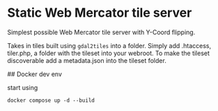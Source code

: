 # Static Web Mercator tile server
Simplest possible Web Mercator tile server with Y-Coord flipping.

Takes in tiles built using `gdal2tiles` into a folder. Simply add .htaccess, tiler.php, a folder with the tileset into your webroot. To make the tileset discoverable add a metadata.json into the tileset folder. 

## Docker dev env

start using 
```
docker compose up -d --build
```
